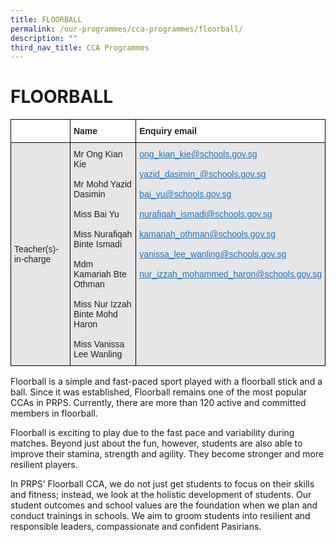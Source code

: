```yaml
---
title: FLOORBALL
permalink: /our-programmes/cca-programmes/floorball/
description: ""
third_nav_title: CCA Programmes
---
```

# **FLOORBALL**

<table style="border-collapse:collapse;border-spacing:0" class="tg"><thead><tr><th style="background-color:#FFF;border-color:#000000;border-style:solid;border-width:1px;color:#222;font-family:Arial, sans-serif;font-size:14px;font-weight:bold;overflow:hidden;padding:10px 5px;text-align:left;vertical-align:top;word-break:normal"></th><th style="background-color:#FFF;border-color:#000000;border-style:solid;border-width:1px;color:#222;font-family:Arial, sans-serif;font-size:14px;font-weight:bold;overflow:hidden;padding:10px 5px;text-align:left;vertical-align:top;word-break:normal"><span style="font-weight:bold">Name</span></th><th style="background-color:#FFF;border-color:#000000;border-style:solid;border-width:1px;color:#222;font-family:Arial, sans-serif;font-size:14px;font-weight:bold;overflow:hidden;padding:10px 5px;text-align:left;vertical-align:top;word-break:normal"><span style="font-weight:bold">Enquiry email</span></th></tr></thead><tbody><tr><td style="background-color:#E6E6E6;border-color:#000000;border-style:solid;border-width:1px;color:#222;font-family:Arial, sans-serif;font-size:14px;overflow:hidden;padding:10px 5px;text-align:left;vertical-align:middle;word-break:normal">Teacher(s)-in-charge</td><td style="background-color:#E6E6E6;border-color:#000000;border-style:solid;border-width:1px;color:#222;font-family:Arial, sans-serif;font-size:14px;overflow:hidden;padding:10px 5px;text-align:left;vertical-align:middle;word-break:normal">Mr Ong Kian Kie<br><br>Mr Mohd Yazid Dasimin<br><br>Miss Bai Yu<br><br>Miss Nurafiqah Binte Ismadi<br><br>Mdm Kamariah Bte Othman<br><br>Miss Nur Izzah Binte Mohd Haron<br><br>Miss Vanissa Lee Wanling</td><td style="background-color:#E6E6E6;border-color:#000000;border-style:solid;border-width:1px;color:#1E73BE;font-family:Arial, sans-serif;font-size:14px;overflow:hidden;padding:10px 5px;text-align:left;text-decoration:underline;vertical-align:top;word-break:normal"><a href="mailto:ong_kian_kie@schools.gov.sg" target="_blank" rel="noopener noreferrer"><span style="text-decoration:underline;color:#1E73BE;background-color:transparent">ong_kian_kie@schools.gov.sg</span></a><br><br><a href="mailto:yazid_dasimin_@schools.gov.sg" target="_blank" rel="noopener noreferrer"><span style="text-decoration:underline;color:#1E73BE;background-color:transparent">yazid_dasimin_@schools.gov.sg</span></a><br><br><a href="mailto:bai_yu@schools.gov.sg" target="_blank" rel="noopener noreferrer"><span style="text-decoration:underline;color:#1E73BE;background-color:transparent">bai_yu@schools.gov.sg</span></a><br><br><a href="mailto:nurafiqah_ismadi@schools.gov.sg" target="_blank" rel="noopener noreferrer"><span style="text-decoration:underline;color:#1E73BE;background-color:transparent">nurafiqah_ismadi@schools.gov.sg</span></a><br><br><a href="mailto:kamariah_othman@schools.gov.sg" target="_blank" rel="noopener noreferrer"><span style="text-decoration:underline;color:#1E73BE;background-color:transparent">kamariah_othman@schools.gov.sg</span></a><br><br><a href="mailto:vanissa_lee_wanling@schools.gov.sg" target="_blank" rel="noopener noreferrer"><span style="text-decoration:underline;color:#1E73BE;background-color:transparent">vanissa_lee_wanling@schools.gov.sg</span></a><br><br><a href="mailto:nur_izzah_mohammed_haron@schools.gov.sg" target="_blank" rel="noopener noreferrer"><span style="text-decoration:underline;color:#1E73BE;background-color:transparent">nur_izzah_mohammed_haron@schools.gov.sg</span></a></td></tr></tbody></table>







Floorball is a simple and fast-paced sport played with a floorball stick and a ball. Since it was established, Floorball remains one of the most popular CCAs in PRPS. Currently, there are more than 120 active and committed members in floorball.

Floorball is exciting to play due to the fast pace and variability during matches. Beyond just about the fun, however, students are also able to improve their stamina, strength and agility. They become stronger and more resilient players.

In PRPS’ Floorball CCA, we do not just get students to focus on their skills and fitness; instead, we look at the holistic development of students. Our student outcomes and school values are the foundation when we plan and conduct trainings in schools. We aim to groom students into resilient and responsible leaders, compassionate and confident Pasirians.